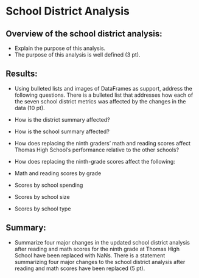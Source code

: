 # School District Analysis

## Overview of the school district analysis: 
- Explain the purpose of this analysis. 
- The purpose of this analysis is well defined (3 pt).

## Results: 
- Using bulleted lists and images of DataFrames as support, address the following questions. There is a bulleted list that addresses how each of the seven school district metrics was affected by the changes in the data (10 pt).

-	How is the district summary affected?
- How is the school summary affected?
-	How does replacing the ninth graders’ math and reading scores affect Thomas High School’s performance relative to the other schools?
- How does replacing the ninth-grade scores affect the following:
- Math and reading scores by grade
 - Scores by school spending
 - Scores by school size
 - Scores by school type

## Summary: 
- Summarize four major changes in the updated school district analysis after reading and math scores for the ninth grade at Thomas High School have been replaced with NaNs. There is a statement summarizing four major changes to the school district analysis after reading and math scores have been replaced (5 pt).
